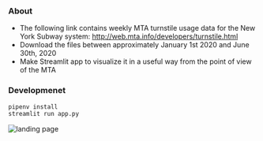 ### About

- The following link contains weekly MTA turnstile usage data for the New York Subway system: http://web.mta.info/developers/turnstile.html
- Download the files between approximately January 1st 2020 and June 30th, 2020
- Make Streamlit app to visualize it in a useful way from the point of view of the MTA

### Developmenet

```bash
pipenv install
streamlit run app.py
```

![landing page](https://github.com/Kyeongan/streamlit-nyc-turnstile/raw/main/assets/demo.gif)

